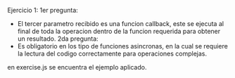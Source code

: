 Ejercicio 1: 
1er pregunta:
- El tercer parametro recibido es una funcion callback,
este se ejecuta al final de toda la operacion dentro de la funcion requerida para obtener un resultado. 
2da pregunta:
- Es obligatorio en los tipo de funciones asincronas,
en la cual se requiere la lectura del codigo correctamente para operaciones complejas.

en exercise.js se encuentra el ejemplo aplicado.
